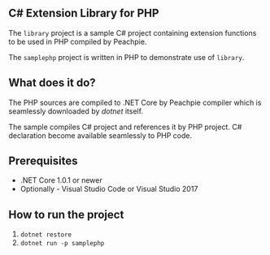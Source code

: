 ## C# Extension Library for PHP

The `library` project is a sample C# project containing extension functions to be used in PHP compiled by Peachpie.

The `samplephp` project is written in PHP to demonstrate use of `library`.

## What does it do?

The PHP sources are compiled to .NET Core by Peachpie compiler which is seamlessly downloaded by *dotnet* itself.

The sample compiles C# project and references it by PHP project. C# declaration become available seamlessly to PHP code.

## Prerequisites

- .NET Core 1.0.1 or newer
- Optionally - Visual Studio Code or Visual Studio 2017

## How to run the project

1. `dotnet restore`
2. `dotnet run -p samplephp`
